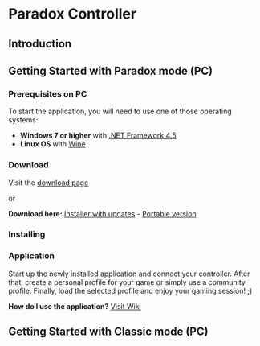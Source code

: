 # Paradox Controller

## Introduction

## Getting Started with Paradox mode (PC)

### Prerequisites on PC
To start the application, you will need to use one of those operating systems:
* **Windows 7 or higher** with [.NET Framework 4.5](https://www.microsoft.com/en-us/download/details.aspx?id=30653)
* **Linux OS** with [Wine](https://www.wikihow.com/Use-Wine-on-Linux)

### Download
Visit the [download page]()

or

**Download here:** [Installer with updates]() - [Portable version]()

### Installing

### Application
Start up the newly installed application and connect your controller. After that, create a personal profile for your game or simply use a community profile. Finally, load the selected profile and enjoy your gaming session! ;)

**How do I use the application?**  [Visit Wiki]()

## Getting Started with Classic mode (PC)
